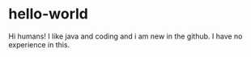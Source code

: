 # hello-world
Hi humans!
I like java and coding and i am new in the github. I have no experience in this.
